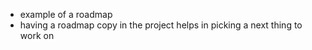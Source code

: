 - example of a roadmap
- having a roadmap copy in the project helps in picking a next thing to work on